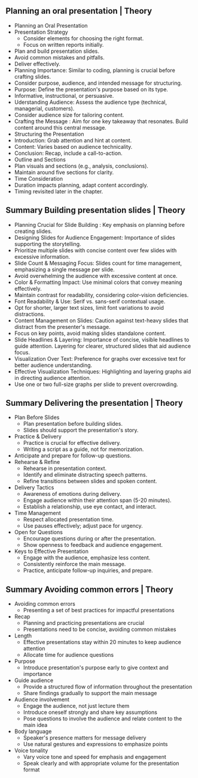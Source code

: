 ## Planning an oral presentation | Theory
- Planning an Oral Presentation
- Presentation Strategy  
  -   Consider elements for choosing the right format.
  -   Focus on written reports initially.
-   Plan and build presentation slides.
-   Avoid common mistakes and pitfalls.
-   Deliver effectively.
-   Planning Importance: Similar to coding, planning is crucial before crafting slides.
-   Consider purpose, audience, and intended message for structuring.
-   Purpose: Define the presentation's purpose based on its type.
-   Informative, instructional, or persuasive.
-   Uderstanding Audience: Assess the audience type (technical, managerial, customers).
-   Consider audience size for tailoring content.
-   Crafting the Message : Aim for one key takeaway that resonates. Build content around this central message.
-   Structuring the Presentation
  -   Introduction: Grab attention and hint at content.
  -   Content: Varies based on audience technicality.
  -   Conclusion: Recap, include a call-to-action.
- Outline and Sections
- Plan visuals and sections (e.g., analysis, conclusions).
- Maintain around five sections for clarity.
- Time Consideration
- Duration impacts planning, adapt content accordingly.
- Timing revisited later in the chapter.
  
## Summary Building presentation slides | Theory
- Planning Crucial for Slide Building : Key emphasis on planning before creating slides.
- Designing Slides for Audience Engagement: Importance of slides supporting the storytelling.
- Prioritize multiple slides with concise content over few slides with excessive information.
- Slide Count & Messaging Focus: Slides count for time management, emphasizing a single message per slide.
- Avoid overwhelming the audience with excessive content at once.
- Color & Formatting Impact: Use minimal colors that convey meaning effectively.
- Maintain contrast for readability, considering color-vision deficiencies.
- Font Readability & Use: Serif vs. sans-serif contextual usage.
- Opt for shorter, larger text sizes, limit font variations to avoid distractions.
- Content Management on Slides: Caution against text-heavy slides that distract from the presenter's message.
- Focus on key points, avoid making slides standalone content.
- Slide Headlines & Layering: Importance of concise, visible headlines to guide attention. Layering for clearer, structured slides that aid audience focus.
- Visualization Over Text: Preference for graphs over excessive text for better audience understanding.
- Effective Visualization Techniques: Highlighting and layering graphs aid in directing audience attention.
- Use one or two full-size graphs per slide to prevent overcrowding.
  
## Summary Delivering the presentation | Theory

- Plan Before Slides
    - Plan presentation before building slides.
    - Slides should support the presentation's story.
- Practice & Delivery
    - Practice is crucial for effective delivery.
    - Writing a script as a guide, not for memorization.
- Anticipate and prepare for follow-up questions.
- Rehearse & Refine
    - Rehearse in presentation context.
    - Identify and eliminate distracting speech patterns.
    - Refine transitions between slides and spoken content.
- Delivery Tactics
    - Awareness of emotions during delivery.
    - Engage audience within their attention span (5-20 minutes).
    - Establish a relationship, use eye contact, and interact.
- Time Management
    - Respect allocated presentation time.
    - Use pauses effectively; adjust pace for urgency.
- Open for Questions
    - Encourage questions during or after the presentation.
    - Show openness to feedback and audience engagement.
- Keys to Effective Presentation
    - Engage with the audience, emphasize less content.
    - Consistently reinforce the main message.
    - Practice, anticipate follow-up inquiries, and prepare.
## Summary Avoiding common errors | Theory

- Avoiding common errors
    - Presenting a set of best practices for impactful presentations
- Recap
    - Planning and practicing presentations are crucial
    - Presentations need to be concise, avoiding common mistakes
- Length
    - Effective presentations stay within 20 minutes to keep audience attention
    - Allocate time for audience questions
- Purpose
    - Introduce presentation's purpose early to give context and importance
- Guide audience
    - Provide a structured flow of information throughout the presentation
    - Share findings gradually to support the main message
- Audience involvement
    - Engage the audience, not just lecture them
    - Introduce oneself strongly and share key assumptions
    - Pose questions to involve the audience and relate content to the main idea
- Body language
    - Speaker's presence matters for message delivery
    - Use natural gestures and expressions to emphasize points
- Voice tonality
    - Vary voice tone and speed for emphasis and engagement
    - Speak clearly and with appropriate volume for the presentation format
